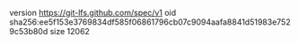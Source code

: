 version https://git-lfs.github.com/spec/v1
oid sha256:ee5f153e3769834df585f06861796cb07c9094aafa8841d51983e7529c53b80d
size 12062
